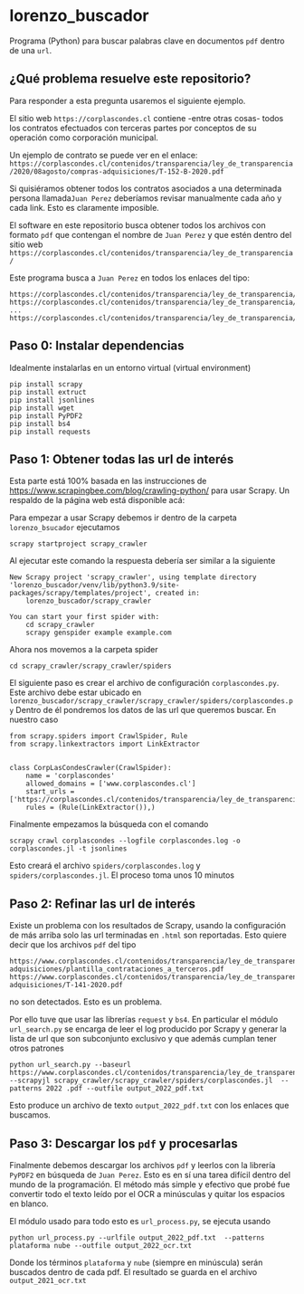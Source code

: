 # lorenzo_buscador
Programa (Python) para buscar palabras clave en documentos ```pdf``` dentro de 
una ```url```. 

## ¿Qué problema resuelve este repositorio?
Para responder a esta pregunta usaremos el siguiente ejemplo.

El sitio web ```https://corplascondes.cl``` contiene -entre otras cosas- todos 
los contratos efectuados con terceras partes por conceptos de su operación 
como corporación municipal. 

Un ejemplo de contrato se puede ver en el enlace:
```https://corplascondes.cl/contenidos/transparencia/ley_de_transparencia/2020/08agosto/compras-adquisiciones/T-152-B-2020.pdf```

Si quisiéramos obtener todos los contratos asociados a una determinada persona
llamada```Juan Perez``` deberíamos revisar manualmente cada año y cada link. 
Esto es claramente imposible. 

El software en este repositorio busca obtener todos 
los archivos con formato ```pdf``` que contengan el nombre de ```Juan Perez``` 
y que estén dentro del sitio web 
```https://corplascondes.cl/contenidos/transparencia/ley_de_transparencia/```

Este programa busca a ```Juan Perez``` en todos los enlaces del tipo:
```
https://corplascondes.cl/contenidos/transparencia/ley_de_transparencia/aaa.pdf
https://corplascondes.cl/contenidos/transparencia/ley_de_transparencia/aaa/bbb.pdf
...
https://corplascondes.cl/contenidos/transparencia/ley_de_transparencia/xxx/yyy/zzz.pdf
```

## Paso 0: Instalar dependencias

Idealmente instalarlas en un entorno virtual (virtual environment)
```commandline
pip install scrapy
pip install extruct
pip install jsonlines
pip install wget
pip install PyPDF2
pip install bs4
pip install requests
```

## Paso 1: Obtener todas las url de interés
Esta parte está 100% basada en las instrucciones de 
https://www.scrapingbee.com/blog/crawling-python/ para usar Scrapy. Un respaldo
de la página web está disponible acá: 

Para empezar a usar Scrapy debemos ir dentro de la carpeta ``lorenzo_bsucador`` ejecutamos
```commandline
scrapy startproject scrapy_crawler
```
Al ejecutar este comando la respuesta debería ser similar a la siguiente
```
New Scrapy project 'scrapy_crawler', using template directory 'lorenzo_buscador/venv/lib/python3.9/site-packages/scrapy/templates/project', created in:
    lorenzo_buscador/scrapy_crawler

You can start your first spider with:
    cd scrapy_crawler
    scrapy genspider example example.com
```
Ahora nos movemos a la carpeta spider 
```
cd scrapy_crawler/scrapy_crawler/spiders
```
El siguiente paso es crear el archivo de configuración ``corplascondes.py``. 
Este archivo debe estar ubicado en 
```lorenzo_buscador/scrapy_crawler/scrapy_crawler/spiders/corplascondes.py```
Dentro de él pondremos los datos de las url que queremos buscar. En nuestro caso
```
from scrapy.spiders import CrawlSpider, Rule
from scrapy.linkextractors import LinkExtractor


class CorpLasCondesCrawler(CrawlSpider):
    name = 'corplascondes'
    allowed_domains = ['www.corplascondes.cl']
    start_urls = ['https://corplascondes.cl/contenidos/transparencia/ley_de_transparencia']
    rules = (Rule(LinkExtractor()),)
```
Finalmente empezamos la búsqueda con el comando
```commandline
scrapy crawl corplascondes --logfile corplascondes.log -o corplascondes.jl -t jsonlines
```
Esto creará el archivo ```spiders/corplascondes.log``` y ```spiders/corplascondes.jl```. El proceso toma unos 10 
minutos

## Paso 2: Refinar las url de interés
Existe un problema con los resultados de Scrapy, usando la configuración de más
arriba solo las url terminadas en ```.html``` son reportadas. Esto quiere decir
que los archivos ```pdf``` del tipo 
```
https://www.corplascondes.cl/contenidos/transparencia/ley_de_transparencia/2020/06junio/compras-adquisiciones/plantilla_contrataciones_a_terceros.pdf
https://www.corplascondes.cl/contenidos/transparencia/ley_de_transparencia/2020/06junio/compras-adquisiciones/T-141-2020.pdf
```
no son detectados. Esto es un problema.

Por ello tuve que usar las librerías ```request``` y ```bs4```. En particular el 
módulo ```url_search.py``` se encarga de leer el log producido por Scrapy
y generar la lista de url que son subconjunto exclusivo y que además cumplan 
tener otros patrones
```commandline
python url_search.py --baseurl https://www.corplascondes.cl/contenidos/transparencia/ley_de_transparencia/ --scrapyjl scrapy_crawler/scrapy_crawler/spiders/corplascondes.jl  --patterns 2022 .pdf --outfile output_2022_pdf.txt
```
Esto produce un archivo de texto ```output_2022_pdf.txt``` con los enlaces 
que buscamos. 

## Paso 3: Descargar los ```pdf``` y procesarlas

Finalmente debemos descargar los archivos ```pdf``` y leerlos con la librería 
```PyPDF2``` en búsqueda de ```Juan Perez```. Esto es en sí una tarea difícil 
dentro del mundo de la programación. El método más simple y efectivo que probé 
fue convertir todo el texto leído por el OCR a minúsculas y quitar los espacios
en blanco.

El módulo usado para todo esto es ```url_process.py```, se ejecuta usando
```commandline
python url_process.py --urlfile output_2022_pdf.txt  --patterns plataforma nube --outfile output_2022_ocr.txt
```
Donde los términos ```plataforma``` y ```nube``` (siempre en minúscula) serán 
buscados dentro de cada pdf. El resultado se guarda en el archivo 
```output_2021_ocr.txt```

